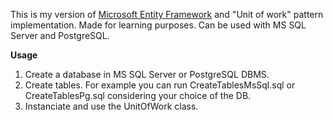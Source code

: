 This is my version of [Microsoft Entity Framework](https://learn.microsoft.com/en-us/ef/) and "Unit of work" pattern implementation. Made for learning purposes. 
Can be used with MS SQL Server and PostgreSQL.

**Usage**
1. Create a database in MS SQL Server or PostgreSQL DBMS. 
2. Create tables. For example you can run CreateTablesMsSql.sql or CreateTablesPg.sql considering your choice of the DB.
3. Instanciate and use the UnitOfWork class.
